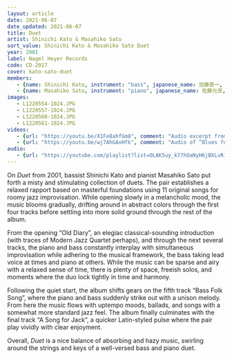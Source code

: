 ```yaml
---
layout: article
date: 2021-06-07
date_updated: 2021-06-07
title: Duet
artist: Shinichi Kato & Masahiko Sato
sort_value: Shinichi Kato & Masahiko Sato Duet
year: 2001
label: Nagel Heyer Records
code: CD-2017
cover: kato-sato-duet
members:
   - {name: Shinichi Kato, instrument: "bass", japanese_name: 加藤真一, url: "https://katoshinichi.net/"}
   - {name: Masahiko Sato, instrument: "piano", japanese_name: 佐藤允彦, url: "http://www.mmjp.or.jp/m_satoh/"}
images:
   - L1220554-1024.JPG
   - L1220557-1024.JPG
   - L1220560-1024.JPG
   - L1220561-1024.JPG
videos: 
   - {url: "https://youtu.be/X1Fe8ahfGm8", comment: "Audio excerpt from “Old Diary”, the opening track on this album"}
   - {url: "https://youtu.be/wj7AhGAxHfk", comment: "Audio of “Blues for Pluto”, track #10 from this album"}
audio:
   - {url: "https://youtube.com/playlist?list=OLAK5uy_k77hOaNyH6jBXLvR1LAWyMEXC6tU5qlM0", comment: "At the time of this writing, the full album can be heard as a playlist"}
---
```

On *Duet* from 2001, bassist Shinichi Kato and pianist Masahiko Sato put forth a misty and stimulating collection of duets. The pair establishes a relaxed rapport based on masterful foundations using 11 original songs for roomy jazz improvisation. While opening slowly in a melancholic mood, the music blooms gradually, drifting around in abstract colors through the first four tracks before settling into more solid ground through the rest of the album.

From the opening “Old Diary”, an elegiac classical-sounding introduction (with traces of Modern Jazz Quartet perhaps), and through the next several tracks, the piano and bass constantly interplay with simultaneous improvisation while adhering to the musical framework, the bass taking lead voice at times and piano at others. While the music can be sparse and airy with a relaxed sense of time, there is plenty of space, freeish solos, and moments where the duo lock tightly in time and harmony.

Following the quiet start, the album shifts gears on the fifth track “Bass Folk Song”, where the piano and bass suddenly strike out with a unison melody. From here the music flows with uptempo moods, ballads, and songs with a somewhat more standard jazz feel. The album finally culminates with the final track “A Song for Jack”, a quicker Latin-styled pulse where the pair play vividly with clear enjoyment.

Overall, *Duet* is a nice balance of absorbing and hazy music, swirling around the strings and keys of a well-versed bass and piano duet.
